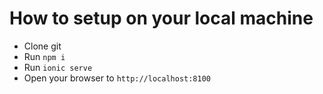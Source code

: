# How to setup on your local machine

- Clone git
- Run `npm i`
- Run `ionic serve`
- Open your browser to `http://localhost:8100`
